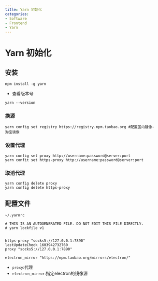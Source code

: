 ```yaml
---
title: Yarn 初始化
categories:
- Software
- Frontend
- Yarn
---
```

# Yarn 初始化

## 安装

```shell
npm install -g yarn
```

- 查看版本号

```shell
yarn --version
```

### 换源

```shell
yarn config set registry https://registry.npm.taobao.org #配置国内镜像-淘宝镜像
```

### 设置代理

```shell
yarn config set proxy http://username:password@server:port
yarn confit set https-proxy http://username:password@server:port
```

### 取消代理

```shell
yarn config delete proxy
yarn config delete https-proxy
```

## 配置文件

`~/.yarnrc`

```
# THIS IS AN AUTOGENERATED FILE. DO NOT EDIT THIS FILE DIRECTLY.
# yarn lockfile v1


https-proxy "socks5://127.0.0.1:7890"
lastUpdateCheck 1603942732760
proxy "socks5://127.0.0.1:7890"

electron_mirror "https://npm.taobao.org/mirrors/electron/"
```

- `proxy`:代理
- `electron_mirror`:指定electron的镜像源